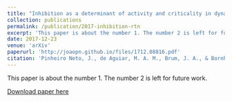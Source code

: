 ```yaml
---
title: "Inhibition as a determinant of activity and criticality in dynamical networks"
collection: publications
permalink: /publication/2017-inhibition-rtn
excerpt: 'This paper is about the number 1. The number 2 is left for future work.'
date: 2017-12-23
venue: 'arXiv'
paperurl: 'http://joaopn.github.io/files/1712.08816.pdf'
citation: 'Pinheiro Neto, J., de Aguiar, M. A. M., Brum, J. A., & Bornholdt, S. (2017). Inhibition as a determinant of activity and criticality in dynamical networks. arXiv:1712.08816v1'
---
```

This paper is about the number 1. The number 2 is left for future work.

[Download paper here](http://joaopn.github.io/files/1712.08816.pdf)

